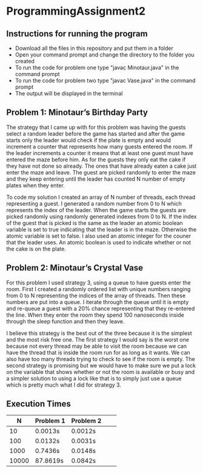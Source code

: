 # ProgrammingAssignment2
## Instructions for running the program
 - Download all the files in this repository and put them in a folder
 - Open your command prompt and change the directory to the folder you created
 - To run the code for problem one type "javac Minotaur.java" in the command prompt
 - To run the code for problem two type "javac Vase.java" in the command prompt
 - The output will be displayed in the terminal

## Problem 1: Minotaur’s Birthday Party
The strategy that I came up with for this problem was having the guests select a random leader before the game has started and after the game starts only the leader would check if the plate is empty and would increment a counter that represents how many guests entered the room. If the leader increments a counter it means that at least one guest must have entered the maze before him. As for the guests they only eat the cake if they have not done so already. The ones that have already eaten a cake just enter the maze and leave. The guest are picked randomly to enter the maze and they keep entering until the leader has counted N number of empty plates when they enter.

To code my solution I created an array of N number of threads, each thread representing a guest. I generated a random number from 0 to N which represents the index of the leader. When the game starts the guests are picked randomly using randomly generated indexes from 0 to N. If the index of the guest that is picked is the same as the leader an atomic boolean variable is set to true indicating that the leader is in the maze. Otherwise the atomic variable is set to false. I also used an atomic integer for the couner that the leader uses. An atomic boolean is used to indicate whether or not the cake is on the plate. 

## Problem 2: Minotaur’s Crystal Vase
For this problem I used strategy 3, using a queue to have guests enter the room. First I created a randomly ordered list with unique numbers ranging from 0 to N representing the indices of the array of threads. Then these numbers are put into a queue. I iterate through the queue until it is empty and re-queue a guest with a 20% chance representing that they re-entered the line. When they enter the room they spend 100 nanoseconds inside through the sleep function and then they leave. 

I believe this strategy is the best out of the three because it is the simplest and the most risk free one. The first strategy I would say is the worst one because not every thread may be able to visit the room because we can have the thread that is inside the room run for as long as it wants. We can also have too many threads trying to check to see if the room is empty. The second strategy is promising but we would have to make sure we put a lock on the variable that shows whether or not the room is available or busy and a simpler solution to using a lock like that is to simply just use a queue which is pretty much what I did for strategy 3.

## Execution Times
|   N   | Problem 1|Problem 2|   |   |
|-------|----------|---------|---|---|
| 10    | 0.0013s  | 0.0012s |   |   |
| 100   | 0.0132s  | 0.0031s |   |   |
| 1000  | 0.7436s  | 0.0148s |   |   |
| 10000 | 87.8619s | 0.0842s |   |   |
